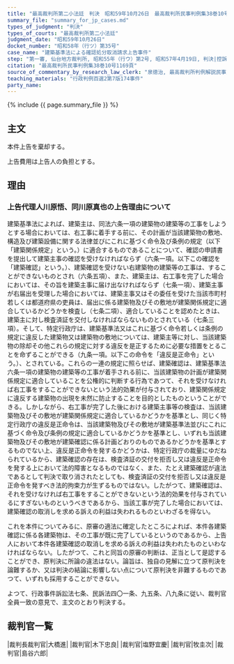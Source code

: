 ```yaml
---
title: "最高裁判所第二小法廷　判決　昭和59年10月26日　最高裁判所民事判例集38巻10号1169頁"
summary_file: "summary_for_jp_cases.md"
types_of_judgment: "判決"
types_of_courts: "最高裁判所第二小法廷"
judgment_date: "昭和59年10月26日"
docket_number: "昭和58年（行ツ）第35号"
case_name: "建築基準法による確認処分取消請求上告事件"
step: "第一審, 仙台地方裁判所, 昭和55年（行ウ）第2号, 昭和57年4月19日, 判決|控訴審, 仙台高等裁判所, 昭和57年（行コ）第5号, 昭和58年1月18日, 判決"
citation: "最高裁判所民事判例集38巻10号1169頁"
source_of_commentary_by_research_law_clerk: "泉徳治, 最高裁判所判例解説民事篇昭和59年度420頁"
teaching_materials: "行政判例百選2第7版174事件"
party_name:
---
```




{% include {{ page.summary_file }}  %}








## 主文



本件上告を棄却する。

上告費用は上告人の負担とする。





## 理由



### 上告代理人川原悟、同川原真也の上告理由について

建築基準法によれば、建築主は、同法六条一項の建築物の建築等の工事をしようとする場合においては、右工事に着手する前に、その計画が当該建築物の敷地、構造及び建築設備に関する法律並びにこれに基づく命令及び条例の規定（以下「建築関係規定」という。）に適合するものであることについて、確認の申請書を提出して建築主事の確認を受けなければならず（六条一項。以下この確認を「建築確認」という。）、建築確認を受けない右建築物の建築等の工事は、することができないものとされ（六条五項）、また、建築主は、右工事を完了した場合においては、その旨を建築主事に届け出なければならず（七条一項）、建築主事が右届出を受理した場合においては、建築主事又はその委任を受けた当該市町村若しくは都道府県の吏員は、届出に係る建築物及びその敷地が建築関係規定に適合しているかどうかを検査し（七条二項）、適合していることを認めたときは、建築主に対し検査済証を交付しなければならないものとされている（七条三項）。そして、特定行政庁は、建築基準法又はこれに基づく命令若しくは条例の規定に違反した建築物又は建築物の敷地については、建築主等に対し、当該建築物の除却その他これらの規定に対する違反を是正するために必要な措置をとることを命ずることができる（九条一項。以下この命令を「違反是正命令」という。）、とされている。これらの一連の規定に照らせば、建築確認は、建築基準法六条一項の建築物の建築等の工事が着手される前に、当該建築物の計画が建築関係規定に適合していることを公権的に判断する行為であつて、それを受けなければ右工事をすることができないという法的効果が付与されており、建築関係規定に違反する建築物の出現を未然に防止することを目的としたものということができる。しかしながら、右工事が完了した後における建築主事等の検査は、当該建築物及びその敷地が建築関係規定に適合しているかどうかを基準とし、同じく特定行政庁の違反是正命令は、当該建築物及びその敷地が建築基準法並びにこれに基づく命令及び条例の規定に適合しているかどうかを基準とし、いずれも当該建築物及びその敷地が建築確認に係る計画どおりのものであるかどうかを基準とするものでない上、違反是正命令を発するかどうかは、特定行政庁の裁量にゆだねられているから、建築確認の存在は、検査済証の交付を拒否し又は違反是正命令を発する上において法的障害となるものではなく、また、たとえ建築確認が違法であるとして判決で取り消されたとしても、検査済証の交付を拒否し又は違反是正命令を発すべき法的拘束力が生ずるものではない。したがつて、建築確認は、それを受けなければ右工事をすることができないという法的効果を付与されているにすぎないものというべきであるから、当該工事が完了した場合においては、建築確認の取消しを求める訴えの利益は失われるものといわざるを得ない。

これを本件についてみるに、原審の適法に確定したところによれば、本件各建築確認に係る各建築物は、その工事が既に完了しているというのであるから、上告人において本件各建築確認の取消しを求める訴えの利益は失われたものといわなければならない。したがつて、これと同旨の原審の判断は、正当として是認することができ、原判決に所論の違法はない。論旨は、独自の見解に立つて原判決を論難するか、又は判決の結論に影響しない点について原判決を非難するものであつて、いずれも採用することができない。

よつて、行政事件訴訟法七条、民訴法四〇一条、九五条、八九条に従い、裁判官全員一致の意見で、主文のとおり判決する。

## 裁判官一覧

|裁判長裁判官|大橋進|
|裁判官|木下忠良|
|裁判官|塩野宜慶|
|裁判官|牧圭次|
|裁判官|島谷六郎|



